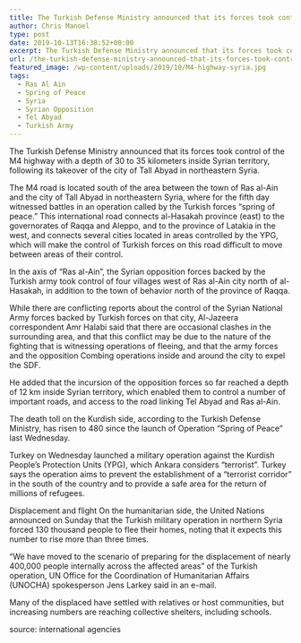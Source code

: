 ```yaml
---
title: The Turkish Defense Ministry announced that its forces took control of the M4 highway with a depth of 30 to 35 kilometers inside Syrian territory
author: Chris Manoel
type: post
date: 2019-10-13T16:38:52+00:00
excerpt: The Turkish Defense Ministry announced that its forces took control of the M4 highway with a depth of 30 to 35 kilometers inside Syrian territory, following its takeover of the city of Tall Abyad in northeastern Syria.
url: /the-turkish-defense-ministry-announced-that-its-forces-took-control-of-the-m4-highway/
featured_image: /wp-content/uploads/2019/10/M4-highway-syria.jpg
tags:
  - Ras Al Ain
  - Spring of Peace
  - Syria
  - Syrian Opposition
  - Tel Abyad
  - Turkish Army
---
```


  The Turkish Defense Ministry announced that its forces took control of the M4 highway with a depth of 30 to 35 kilometers inside Syrian territory, following its takeover of the city of Tall Abyad in northeastern Syria.



  The M4 road is located south of the area between the town of Ras al-Ain and the city of Tall Abyad in northeastern Syria, where for the fifth day witnessed battles in an operation called by the Turkish forces &#8220;spring of peace.&#8221; This international road connects al-Hasakah province (east) to the governorates of Raqqa and Aleppo, and to the province of Latakia in the west, and connects several cities located in areas controlled by the YPG, which will make the control of Turkish forces on this road difficult to move between areas of their control.



  In the axis of &#8220;Ras al-Ain&#8221;, the Syrian opposition forces backed by the Turkish army took control of four villages west of Ras al-Ain city north of al-Hasakah, in addition to the town of behavior north of the province of Raqqa.



  While there are conflicting reports about the control of the Syrian National Army forces backed by Turkish forces on that city, Al-Jazeera correspondent Amr Halabi said that there are occasional clashes in the surrounding area, and that this conflict may be due to the nature of the fighting that is witnessing operations of fleeing, and that the army forces and the opposition Combing operations inside and around the city to expel the SDF.



  He added that the incursion of the opposition forces so far reached a depth of 12 km inside Syrian territory, which enabled them to control a number of important roads, and access to the road linking Tel Abyad and Ras al-Ain.



  The death toll on the Kurdish side, according to the Turkish Defense Ministry, has risen to 480 since the launch of Operation &#8220;Spring of Peace&#8221; last Wednesday.



  Turkey on Wednesday launched a military operation against the Kurdish People&#8217;s Protection Units (YPG), which Ankara considers &#8220;terrorist&#8221;. Turkey says the operation aims to prevent the establishment of a &#8220;terrorist corridor&#8221; in the south of the country and to provide a safe area for the return of millions of refugees.



  Displacement and flight On the humanitarian side, the United Nations announced on Sunday that the Turkish military operation in northern Syria forced 130 thousand people to flee their homes, noting that it expects this number to rise more than three times.



  &#8220;We have moved to the scenario of preparing for the displacement of nearly 400,000 people internally across the affected areas&#8221; of the Turkish operation, UN Office for the Coordination of Humanitarian Affairs (UNOCHA) spokesperson Jens Larkey said in an e-mail.



  Many of the displaced have settled with relatives or host communities, but increasing numbers are reaching collective shelters, including schools.



  source: international agencies

